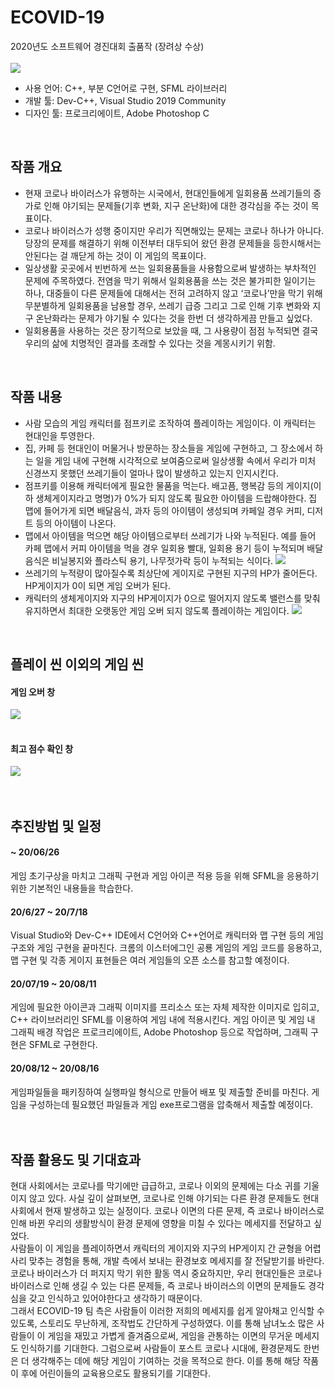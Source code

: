 # ECOVID-19
2020년도 소프트웨어 경진대회 출품작 (장려상 수상) <br>
<br>
![](https://github.com/objectio/sfml-ECOVID-19/blob/master/README/%EC%9D%B8%ED%8A%B8%EB%A1%9C.jpg?raw=true)
 * 사용 언어: C++, 부분 C언어로 구현, SFML 라이브러리
 * 개발 툴: Dev-C++, Visual Studio 2019 Community
 * 디자인 툴: 프로크리에이트, Adobe Photoshop C
<br>

## 작품 개요
- 현재 코로나 바이러스가 유행하는 시국에서, 현대인들에게 일회용품 쓰레기들의 증가로 인해 야기되는 문제들(기후 변화, 지구 온난화)에 대한 경각심을 주는 것이 목표이다.
- 코로나 바이러스가 성행 중이지만 우리가 직면해있는 문제는 코로나 하나가 아니다. 당장의 문제를 해결하기 위해 이전부터 대두되어 왔던 환경 문제들을 등한시해서는 안된다는 걸 깨닫게 하는 것이 이 게임의 목표이다. 
- 일상생활 곳곳에서 빈번하게 쓰는 일회용품들을 사용함으로써 발생하는 부차적인 문제에 주목하였다. 전염을 막기 위해서 일회용품을 쓰는 것은 불가피한 일이기는 하나, 대중들이 다른 문제들에 대해서는 전혀 고려하지 않고 ‘코로나’만을 막기 위해 무분별하게 일회용품을 남용할 경우, 쓰레기 급증 그리고 그로 인해 기후 변화와 지구 온난화라는 문제가 야기될 수 있다는 것을 한번 더 생각하게끔 만들고 싶었다.
- 일회용품을 사용하는 것은 장기적으로 보았을 때, 그 사용량이 점점 누적되면 결국 우리의 삶에 치명적인 결과를 초래할 수 있다는 것을 계몽시키기 위함.
<br>

## 작품 내용
 - 사람 모습의 게임 캐릭터를 점프키로 조작하여 플레이하는 게임이다. 이 캐릭터는 현대인을 투영한다.
 - 집, 카페 등 현대인이 머물거나 방문하는 장소들을 게임에 구현하고, 그 장소에서 하는 일을 게임 내에 구현해 시각적으로 보여줌으로써 일상생활 속에서 우리가 미처 신경쓰지 못했던 쓰레기들이 얼마나 많이 발생하고 있는지 인지시킨다.
 - 점프키를 이용해 캐릭터에게 필요한 물품을 먹는다. 배고픔, 행복감 등의 게이지(이하 생체게이지라고 명명)가 0%가 되지 않도록 필요한 아이템을 드랍해야한다. 집 맵에 들어가게 되면 배달음식, 과자 등의 아이템이 생성되며 카페일 경우 커피, 디저트 등의 아이템이 나온다.
 - 맵에서 아이템을 먹으면 해당 아이템으로부터 쓰레기가 나와 누적된다. 예를 들어 카페 맵에서 커피 아이템을 먹을 경우 일회용 빨대, 일회용 용기 등이 누적되며 배달음식은 비닐봉지와 플라스틱 용기, 나무젓가락 등이 누적되는 식이다.
 ![](https://github.com/objectio/sfml-ECOVID-19/blob/master/README/disturbance.jpg?raw=true)
 - 쓰레기의 누적량이 많아질수록 최상단에 게이지로 구현된 지구의 HP가 줄어든다. HP게이지가 0이 되면 게임 오버가 된다. 
 - 캐릭터의 생체게이지와 지구의 HP게이지가 0으로 떨어지지 않도록 밸런스를 맞춰 유지하면서 최대한 오랫동안 게임 오버 되지 않도록 플레이하는 게임이다.
 ![](https://github.com/objectio/sfml-ECOVID-19/blob/master/README/%EA%B2%8C%EC%9E%84%20%EB%B0%A9%EB%B2%95%20%EC%86%8C%EA%B0%9C.JPG?raw=true)
 <br>
 
 ## 플레이 씬 이외의 게임 씬
 #### 게임 오버 창
 ![](https://github.com/objectio/sfml-ECOVID-19/blob/master/README/game%20over.jpg?raw=true)
 <br>
 <br>
 #### 최고 점수 확인 창
 ![](https://github.com/objectio/sfml-ECOVID-19/blob/master/README/highscore.jpg?raw=true)
 <br>
 <br>
 <br>
 
 ## 추진방법 및 일정
 #### ~ 20/06/26
 게임 초기구상을 마치고 그래픽 구현과 게임 아이콘 적용 등을 위해 SFML을 응용하기 위한 기본적인 내용들을 학습한다.
 
 #### 20/6/27 ~ 20/7/18
 Visual Studio와 Dev-C++ IDE에서 C언어와 C++언어로 캐릭터와 맵 구현 등의 게임 구조와 게임 구현을 끝마친다. 크롬의 이스터에그인 공룡 게임의 게임 코드를 응용하고, 맵 구현 및 각종 게이지 표현들은 여러 게임들의 오픈 소스를 참고할 예정이다. 

 #### 20/07/19 ~ 20/08/11
 게임에 필요한 아이콘과 그래픽 이미지를 프리소스 또는 자체 제작한 이미지로 입히고, C++ 라이브러리인 SFML를 이용하여 게임 내에 적용시킨다. 게임 아이콘 및 게임 내 그래픽 배경 작업은 프로크리에이트, Adobe Photoshop 등으로 작업하며, 그래픽 구현은 SFML로 구현한다.
 
 #### 20/08/12 ~ 20/08/16
 게임파일들을 패키징하여 실행파일 형식으로 만들어 배포 및 제출할 준비를 마친다. 게임을 구성하는데 필요했던 파일들과 게임 exe프로그램을 압축해서 제출할 예정이다.
 <br>
 <br>
 <br>
 
 ## 작품 활용도 및 기대효과
 현대 사회에서는 코로나를 막기에만 급급하고, 코로나 이외의 문제에는 다소 귀를 기울이지 않고 있다. 사실 깊이 살펴보면, 코로나로 인해 야기되는 다른 환경 문제들도 현대 사회에서 현재 발생하고 있는 실정이다. 코로나 이면의 다른 문제, 즉 코로나 바이러스로 인해 바뀐 우리의 생활방식이 환경 문제에 영향을 미칠 수 있다는 메세지를 전달하고 싶었다. <br>
사람들이 이 게임을 플레이하면서 캐릭터의 게이지와 지구의 HP게이지 간 균형을 어렵사리 맞추는 경험을 통해, 개발 측에서 보내는 환경보호 메세지를 잘 전달받기를 바란다.<br> 
코로나 바이러스가 더 퍼지지 막기 위한 활동 역시 중요하지만, 우리 현대인들은 코로나 바이러스로 인해 생길 수 있는 다른 문제들, 즉 코로나 바이러스의 이면의 문제들도 경각심을 갖고 인식하고 있어야한다고 생각하기 때문이다. <br>
  그래서 ECOVID-19 팀 측은 사람들이 이러한 저희의 메세지를 쉽게 알아채고 인식할 수 있도록, 스토리도 무난하게, 조작법도 간단하게 구성하였다. 이를 통해 남녀노소 많은 사람들이 이 게임을 재밌고 가볍게 즐겨줌으로써, 게임을 관통하는 이면의 무거운 메세지도 인식하기를 기대한다. 그럼으로써 사람들이 포스트 코로나 시대에, 환경문제도 한번은 더 생각해주는 데에 해당 게임이 기여하는 것을 목적으로 한다. 이를 통해 해당 작품이 후에 어린이들의 교육용으로도 활용되기를 기대한다. <br>
  

